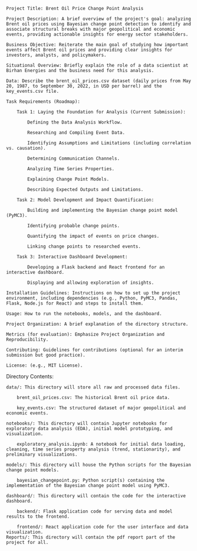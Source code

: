     Project Title: Brent Oil Price Change Point Analysis

    Project Description: A brief overview of the project's goal: analyzing Brent oil prices using Bayesian change point detection to identify and associate structural breaks with major geopolitical and economic events, providing actionable insights for energy sector stakeholders.

    Business Objective: Reiterate the main goal of studying how important events affect Brent oil prices and providing clear insights for investors, analysts, and policymakers.

    Situational Overview: Briefly explain the role of a data scientist at Birhan Energies and the business need for this analysis.

    Data: Describe the brent_oil_prices.csv dataset (daily prices from May 20, 1987, to September 30, 2022, in USD per barrel) and the key_events.csv file.

    Task Requirements (Roadmap):

        Task 1: Laying the Foundation for Analysis (Current Submission):

            Defining the Data Analysis Workflow.

            Researching and Compiling Event Data.

            Identifying Assumptions and Limitations (including correlation vs. causation).

            Determining Communication Channels.

            Analyzing Time Series Properties.

            Explaining Change Point Models.

            Describing Expected Outputs and Limitations.

        Task 2: Model Development and Impact Quantification:

            Building and implementing the Bayesian change point model (PyMC3).

            Identifying probable change points.

            Quantifying the impact of events on price changes.

            Linking change points to researched events.

        Task 3: Interactive Dashboard Development:

            Developing a Flask backend and React frontend for an interactive dashboard.

            Displaying and allowing exploration of insights.

    Installation Guidelines: Instructions on how to set up the project environment, including dependencies (e.g., Python, PyMC3, Pandas, Flask, Node.js for React) and steps to install them.

    Usage: How to run the notebooks, models, and the dashboard.

    Project Organization: A brief explanation of the directory structure.

    Metrics (for evaluation): Emphasize Project Organization and Reproducibility.

    Contributing: Guidelines for contributions (optional for an interim submission but good practice).

    License: (e.g., MIT License).

Directory Contents:

    data/: This directory will store all raw and processed data files.

        brent_oil_prices.csv: The historical Brent oil price data.

        key_events.csv: The structured dataset of major geopolitical and economic events.

    notebooks/: This directory will contain Jupyter notebooks for exploratory data analysis (EDA), initial model prototyping, and visualization.

        exploratory_analysis.ipynb: A notebook for initial data loading, cleaning, time series property analysis (trend, stationarity), and preliminary visualizations.

    models/: This directory will house the Python scripts for the Bayesian change point models.

        bayesian_changepoint.py: Python script(s) containing the implementation of the Bayesian change point model using PyMC3.

    dashboard/: This directory will contain the code for the interactive dashboard.

        backend/: Flask application code for serving data and model results to the frontend.

        frontend/: React application code for the user interface and data visualization.
    Reports/: This directory will contain the pdf report part of the project for all.
    